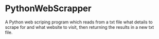 # PythonWebScrapper
A Python web scriping program which reads from a txt file what details to scrape for and what website to visit, then returning the results in a new txt file.

